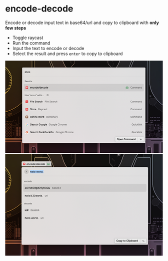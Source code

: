 # encode-decode

Encode or decode input text in base64/url and copy to clipboard with **only few steps**

- Toggle raycast
- Run the command
- Input the text to encode or decode
- Select the result and press `enter` to copy to clipboard

![step1](./assets/step1.png)
![step2](./assets/step2.png)
